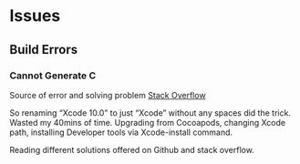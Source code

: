 # Issues

## Build Errors

### Cannot Generate C

Source of error and solving problem [Stack Overflow](https://stackoverflow.com/questions/48928498/configure-error-c-compiler-cannot-create-executables-react-native#comment85298270_49032986)

So renaming “Xcode 10.0” to just “Xcode” without any spaces did the trick. Wasted my 40mins of time. Upgrading from Cocoapods, changing Xcode path, installing Developer tools via Xcode-install command.

Reading different solutions offered on Github and stack overflow.

